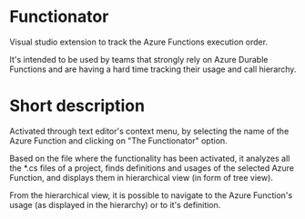# Functionator
Visual studio extension to track the Azure Functions execution order.

It's intended to be used by teams that strongly rely on Azure Durable Functions and are having a hard time tracking their usage and call hierarchy.

# Short description
Activated through text editor's context menu, by selecting the name of the Azure Function and clicking on "The Functionator" option.

Based on the file where the functionality has been activated, it analyzes all the *.cs files of a project, finds definitions and usages of the selected Azure Function, and displays them in hierarchical view (in form of tree view).

From the hierarchical view, it is possible to navigate to the Azure Function's usage (as displayed in the hierarchy) or to it's definition.
